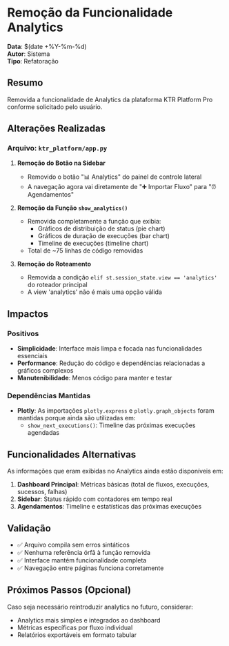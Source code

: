# Remoção da Funcionalidade Analytics

**Data**: $(date +%Y-%m-%d)  
**Autor**: Sistema  
**Tipo**: Refatoração  

## Resumo

Removida a funcionalidade de Analytics da plataforma KTR Platform Pro conforme solicitado pelo usuário.

## Alterações Realizadas

### Arquivo: `ktr_platform/app.py`

1. **Remoção do Botão na Sidebar**
   - Removido o botão "📊 Analytics" do painel de controle lateral
   - A navegação agora vai diretamente de "➕ Importar Fluxo" para "⏰ Agendamentos"

2. **Remoção da Função `show_analytics()`**
   - Removida completamente a função que exibia:
     - Gráficos de distribuição de status (pie chart)
     - Gráficos de duração de execuções (bar chart)
     - Timeline de execuções (timeline chart)
   - Total de ~75 linhas de código removidas

3. **Remoção do Roteamento**
   - Removida a condição `elif st.session_state.view == 'analytics'` do roteador principal
   - A view 'analytics' não é mais uma opção válida

## Impactos

### Positivos
- **Simplicidade**: Interface mais limpa e focada nas funcionalidades essenciais
- **Performance**: Redução do código e dependências relacionadas a gráficos complexos
- **Manutenibilidade**: Menos código para manter e testar

### Dependências Mantidas
- **Plotly**: As importações `plotly.express` e `plotly.graph_objects` foram mantidas porque ainda são utilizadas em:
  - `show_next_executions()`: Timeline das próximas execuções agendadas

## Funcionalidades Alternativas

As informações que eram exibidas no Analytics ainda estão disponíveis em:

1. **Dashboard Principal**: Métricas básicas (total de fluxos, execuções, sucessos, falhas)
2. **Sidebar**: Status rápido com contadores em tempo real
3. **Agendamentos**: Timeline e estatísticas das próximas execuções

## Validação

- ✅ Arquivo compila sem erros sintáticos
- ✅ Nenhuma referência órfã à função removida
- ✅ Interface mantém funcionalidade completa
- ✅ Navegação entre páginas funciona corretamente

## Próximos Passos (Opcional)

Caso seja necessário reintroduzir analytics no futuro, considerar:
- Analytics mais simples e integrados ao dashboard
- Métricas específicas por fluxo individual
- Relatórios exportáveis em formato tabular 